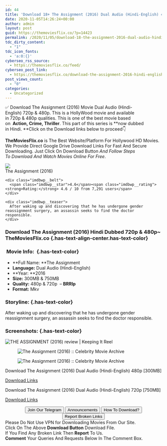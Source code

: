 ```yaml
---
id: 44
title: 'Download 18+ The Assignment (2016) Dual Audio (Hindi-English) 480p [300MB] || 720p [750MB]'
date: 2020-11-05T14:26:24+00:00
author: admin
layout: post
guid: https://themoviesflix.co/?p=14423
permalink: /2020/11/05/download-18-the-assignment-2016-dual-audio-hindi-english-480p-300mb-720p-750mb/
tdc_dirty_content:
  - "1"
tdc_icon_fonts:
  - 'a:0:{}'
cyberseo_rss_source:
  - https://themoviesflix.co/feed/
cyberseo_post_link:
  - https://themoviesflix.co/download-the-assignment-2016-hindi-english-480p-720p/
post_views_count:
  - "0"
categories:
  - Uncategorized
---
```

✅ Download The Assignment (2016)&nbsp;Movie&nbsp;Dual Audio (Hindi-English)&nbsp;720p&nbsp;&&nbsp;480p. This is a HollyWood movie and available in&nbsp;720p&nbsp;&&nbsp;480p&nbsp;qualities. This is one of the best movie based on&nbsp;**&nbsp;Action,&nbsp;Crime,&nbsp;Thriller**. This part of this series is&nbsp;**now dubbed in&nbsp;Hindi.&nbsp;**Click on the Download links below to proceed👇

**TheMoviesFlix.co**&nbsp;is The Best Website/Platform For Hollywood HD Movies. We Provide Direct Google Drive Download Links For Fast And Secure Downloading. Just Click On Download Button&nbsp;_And Follow Steps To&nbsp;Download And Watch Movies Online For Free_.

<div class="imdbwp imdbwp--movie dark">
  <div class="imdbwp__thumb">
    <a class="imdbwp__link" target="_blank" title="The Assignment" href="https://www.imdb.com/title/tt5034474/" rel="nofollow noopener noreferrer"><img class="imdbwp__img" src="https://m.media-amazon.com/images/M/MV5BNjczMTcxOTM1NF5BMl5BanBnXkFtZTgwNjk3MTY2MTI@._V1_SX300.jpg" /></a>
  </div>
  
  <div class="imdbwp__content">
    <div class="imdbwp__header">
      <span class="imdbwp__title">The Assignment</span> (2016)
    </div>
    
    <div class="imdbwp__belt">
      <span class="imdbwp__star">4.6</span><span class="imdbwp__rating"><strong>Rating:</strong> 4.6 / 10 from 7,291 users</span>
    </div>
    
    <div class="imdbwp__teaser">
      After waking up and discovering that he has undergone gender reassignment surgery, an assassin seeks to find the doctor responsible.
    </div>
  </div>
</div>

### Download The Assignment (2016) Hindi Dubbed 720p & 480p~ TheMoviesFlix.co {.has-text-align-center.has-text-color}

### &nbsp;Movie Info:&nbsp; {.has-text-color}

  * **Full Name:&nbsp;**The Assignment
  * **Language:**&nbsp;Dual Audio (Hindi-English)
  * **Year:&nbsp;**2016
  * **Size:**&nbsp;300MB & 750MB
  * **Quality:**&nbsp;480p & 720p&nbsp; –&nbsp;**BRRIp**
  * **Format:**&nbsp;Mkv

### Storyline: {.has-text-color}

After waking up and discovering that he has undergone gender reassignment surgery, an assassin seeks to find the doctor responsible.

### Screenshots: {.has-text-color}<figure class="wp-block-image alignwide">

![THE ASSIGNMENT (2016) review | Keeping It Reel](https://i2.wp.com/keeping-it-reel.com/wp-content/uploads/2017/04/assignmenttomboy.jpg?resize=600%2C326&ssl=1) </figure> <figure class="wp-block-image alignwide">![The Assignment (2016) :: Celebrity Movie Archive](https://images.celebritymoviearchive.com/members/thumbs/hd/m/9042/Michelle%20Rodriguez%20-%20The%20Assignment%20-%202_3-500.jpg)</figure> <figure class="wp-block-image alignwide">![The Assignment (2016) :: Celebrity Movie Archive](https://images.celebritymoviearchive.com/members/thumbs/hd/m/9042/Michelle%20Rodriguez%20-%20The%20Assignment%20-%203_4-500.jpg)</figure> 

<p class="has-text-align-center has-text-color has-medium-font-size">
  Download The Assignment (2016) Dual Audio (Hindi-English) 480p [300MB]
</p>

<span class="mb-center maxbutton-3-center"><span class="maxbutton-3-container mb-container"><a class="maxbutton-3 maxbutton maxbutton-post-button" target="_blank" rel="nofollow noopener noreferrer" href="https://coinquint.com/a19336/"><span class="mb-text">Download Links</span></a></span></span>

<p class="has-text-align-center has-text-color has-medium-font-size">
  Download The Assignment (2016) Dual Audio (Hindi-English) 720p [750MB]
</p>

<span class="mb-center maxbutton-3-center"><span class="maxbutton-3-container mb-container"><a class="maxbutton-3 maxbutton maxbutton-post-button" target="_blank" rel="nofollow noopener noreferrer" href="https://coinquint.com/a19338/"><span class="mb-text">Download Links</span></a></span></span>

<center>
</center>

<center>
  <a href="https://t.me/themoviesflixcom" target="_blank" data-wpel-link="external" rel="nofollow external noopener noreferrer"><button class="button button5">Join Our Telegram</button></a> <a href="https://themoviesflix.co/download-the-assignment-2016-hindi-english-480p-720p/#" target="_blank" data-wpel-link="external" rel="nofollow external noopener noreferrer"><button class="button button5">Announcements</button></a> <a href="https://themoviesflix.com/how-to-download/" target="_blank" data-wpel-link="external" rel="nofollow external noopener noreferrer"><button class="button button5">How To Download?</button></a> <a href="https://themoviesflix.co/download-the-assignment-2016-hindi-english-480p-720p/#" target="_blank" data-wpel-link="external" rel="nofollow external noopener noreferrer"><button class="button button5">Report Broken Links</button></a>
</center>

<div class="alert alert-danger">
  Please Do Not Use VPN for Downloading Movies From Our Site.
</div>

<div class="alert alert-success">
  Click On The Above <strong>Download Button</strong> Download File.
</div>

<div class="alert alert-warning">
  If You Find Any Broken Link Then <strong>Report</strong> To Us.
</div>

<div class="alert alert-info">
  <strong>Comment</strong> Your Queries And Requests Below In The Comment Box.
</div>